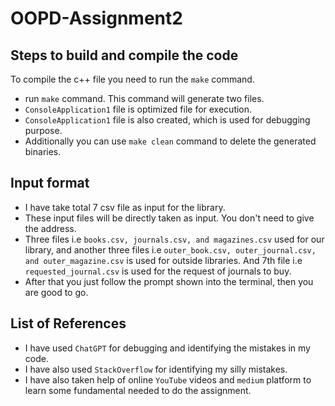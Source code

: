 # OOPD-Assignment2

## Steps to build and compile the code

To compile the c++ file you need to run the `make` command.
* run `make` command. This command will generate two files.
* `ConsoleApplication1` file is optimized file for execution.
* `ConsoleApplication1` file is also created, which is used for debugging purpose.
* Additionally you can use `make clean` command to delete the generated binaries.

## Input format

* I have take total 7 csv file as input for the library.
* These input files will be directly taken as input. You don't need to give the address.
* Three files i.e `books.csv, journals.csv, and magazines.csv` used for our library, and another three files i.e `outer_book.csv, outer_journal.csv, and outer_magazine.csv` is used for outside libraries. And 7th file i.e `requested_journal.csv` is used for the request of journals to buy.
* After that you just follow the prompt shown into the terminal, then you are good to go.

## List of References

- I have used `ChatGPT` for debugging and identifying the mistakes in my code.
- I have also used `StackOverflow` for identifying my silly mistakes.
- I have also taken help of online `YouTube` videos and `medium` platform to learn some fundamental needed to do the assignment.
